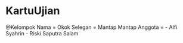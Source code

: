 # KartuUjian

@Kelompok
Nama = Okok
Selegan = Mantap Mantap
Anggota = - Alfi Syahrin - Riski Saputra Salam
